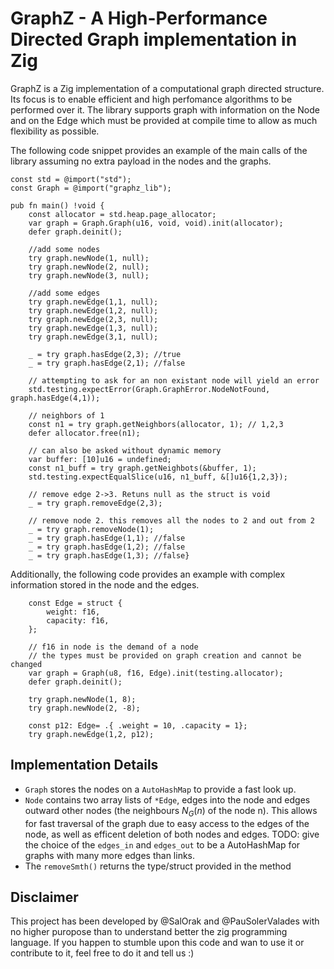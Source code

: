 # GraphZ - A High-Performance Directed Graph implementation in Zig

GraphZ is a Zig implementation of a computational graph directed structure. Its focus is to enable efficient and high perfomance algorithms to be performed over it. The library supports graph with information on the Node and on the Edge which must be provided at compile time to allow as much flexibility as possible.

The following code snippet provides an example of the main calls of the library assuming no extra payload in the nodes and the graphs. 

``` zig
const std = @import("std");
const Graph = @import("graphz_lib");

pub fn main() !void {
    const allocator = std.heap.page_allocator;
    var graph = Graph.Graph(u16, void, void).init(allocator);
    defer graph.deinit();
    
    //add some nodes
    try graph.newNode(1, null);
    try graph.newNode(2, null);
    try graph.newNode(3, null);
    
    //add some edges 
    try graph.newEdge(1,1, null);
    try graph.newEdge(1,2, null);
    try graph.newEdge(2,3, null);
    try graph.newEdge(1,3, null);
    try graph.newEdge(3,1, null);
    
    _ = try graph.hasEdge(2,3); //true
    _ = try graph.hasEdge(2,1); //false
    
    // attempting to ask for an non existant node will yield an error 
    std.testing.expectError(Graph.GraphError.NodeNotFound, graph.hasEdge(4,1));
    
    // neighbors of 1 
    const n1 = try graph.getNeighbors(allocator, 1); // 1,2,3
    defer allocator.free(n1);
    
    // can also be asked without dynamic memory
    var buffer: [10]u16 = undefined;
    const n1_buff = try graph.getNeighbots(&buffer, 1);
    std.testing.expectEqualSlice(u16, n1_buff, &[]u16{1,2,3});

    // remove edge 2->3. Retuns null as the struct is void
    _ = try graph.removeEdge(2,3);
    
    // remove node 2. this removes all the nodes to 2 and out from 2
    _ = try graph.removeNode(1);
    _ = try graph.hasEdge(1,1); //false
    _ = try graph.hasEdge(1,2); //false
    _ = try graph.hasEdge(1,3); //false}

```

Additionally, the following code provides an example with complex information stored in the node and the edges.

```
    const Edge = struct {
        weight: f16,
        capacity: f16,
    };

    // f16 in node is the demand of a node
    // the types must be provided on graph creation and cannot be changed
    var graph = Graph(u8, f16, Edge).init(testing.allocator);
    defer graph.deinit();

    try graph.newNode(1, 8);
    try graph.newNode(2, -8);
    
    const p12: Edge= .{ .weight = 10, .capacity = 1};
    try graph.newEdge(1,2, p12);

```

## Implementation Details

+ `Graph` stores the nodes on a `AutoHashMap` to provide a fast look up.
+ `Node` contains two array lists of `*Edge`, edges into the node and edges outward other nodes (the neighbours $N_G(n)$ of the node n). This allows for fast traversal of the graph due to easy access to the edges of the node, as well as efficent deletion of both nodes and edges. TODO: give the choice of the `edges_in` and `edges_out` to be a AutoHashMap for graphs with many more edges than links.
+ The `removeSmth()` returns the type/struct provided in the method

## Disclaimer

This project has been developed by @SalOrak and @PauSolerValades with no higher puropose than to understand better the zig programming language. If you happen to stumble upon this code and wan to use it or contribute to it, feel free to do it and tell us :) 
